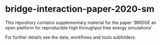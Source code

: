 # bridge-interaction-paper-2020-sm

This repository contains supplementary material for the paper 'BRIDGE an open platform for reproducible high throughput free energy simulations'

For further details see the data, workflows and tools subfolders. 

